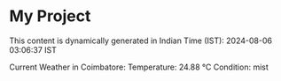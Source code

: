 # My Project

This content is dynamically generated in Indian Time (IST): 2024-08-06 03:06:37 IST


Current Weather in Coimbatore:
Temperature: 24.88 °C
Condition: mist
